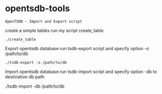 # opentsdb-tools
    OpenTSDB - Import and Export script

create a simple tables run my script create_table

    ./create_table

Export opentsdb database run tsdb-export script and specify option -o /path/to/db

    ./tsdb-export -o /path/to/db

Import opentsdb database run tsdb-import script and specify option -db to destination db path

./tsdb-import -db /path/to/db
